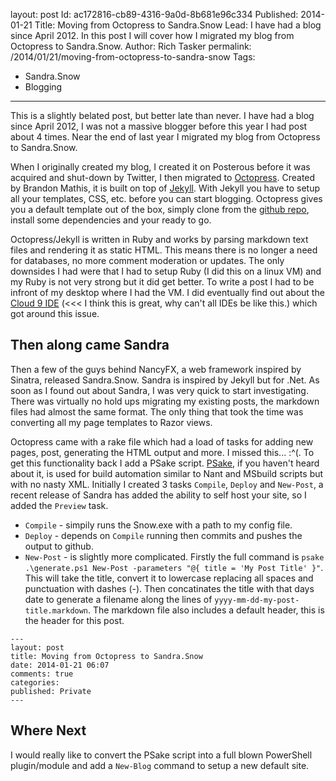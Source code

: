 layout: post
Id: ac172816-cb89-4316-9a0d-8b681e96c334
Published: 2014-01-21
Title: Moving from Octopress to Sandra.Snow
Lead: I have had a blog since April 2012. In this post I will cover how I migrated my blog from Octopress to Sandra.Snow.
Author: Rich Tasker
permalink: /2014/01/21/moving-from-octopress-to-sandra-snow
Tags:
  - Sandra.Snow
  - Blogging
---
This is a slightly belated post, but better late than never.
I have had a blog since April 2012, I was not a massive blogger before this year I had post about 4 times. Near the end of last year I migrated my blog from Octopress to Sandra.Snow.

When I originally created my blog, I created it on Posterous before it was acquired and shut-down by Twitter, I then migrated to [Octopress](http://octopress.org/). Created by Brandon Mathis, it is built on top of 
[Jekyll](http://jekyllrb.com/). With Jekyll you have to setup all your templates, CSS, etc. before you can start blogging. Octopress gives you a default template out of the box, simply clone from the [github repo](https://github.com/imathis/octopress), install some dependencies and your ready to go.

Octopress/Jekyll is written in Ruby and works by parsing markdown text files and rendering it as static HTML.
This means there is no longer a need for databases, no more comment moderation or updates. The only downsides I had were that I had to setup Ruby (I did this on a linux VM) and my Ruby is not very strong but it did get better. To write a post I had to be infront of my desktop where I had the VM. I did eventually find out about the [Cloud 9 IDE](https://c9.io/) (<<< I think this is great, why can't all IDEs be like this.) which got around this issue.

## Then along came Sandra

Then a few of the guys behind NancyFX, a web framework inspired by Sinatra, released Sandra.Snow. Sandra is inspired by Jekyll but for .Net. As soon as I found out about Sandra, I was very quick to start investigating. There was virtually no hold ups migrating my existing posts, the markdown files had almost the same format. The only thing that took the time was converting all my page templates to Razor views.

Octopress came with a rake file which had a load of tasks for adding new pages, post, generating the HTML output and more. I missed this... :^(. 
To get this functionality back I add a PSake script. [PSake](https://github.com/psake/psake), if you haven't heard about it, is used for build automation similar to Nant and MSbuild scripts but with no nasty XML.
Initially I created 3 tasks `Compile`, `Deploy` and `New-Post`, a recent release of Sandra has added the ability to self host your site, so I added the `Preview` task.

+ `Compile` - simpily runs the Snow.exe with a path to my config file. 
+ `Deploy` - depends on `Compile` running then commits and pushes the output to github.
+ `New-Post` - is slightly more complicated. Firstly the full command is `psake .\generate.ps1 New-Post -parameters "@{ title = 'My Post Title' }"`.
This will take the title, convert it to lowercase replacing all spaces and punctuation with dashes (-). Then concatinates the title with that days date to generate
a filename along the lines of `yyyy-mm-dd-my-post-title.markdown`. The markdown file also includes a default header, this is the header for this post.

<pre><code>---
layout: post
title: Moving from Octopress to Sandra.Snow
date: 2014-01-21 06:07
comments: true
categories:
published: Private
---
</code></pre>

## Where Next

I would really like to convert the PSake script into a full blown PowerShell plugin/module and add a `New-Blog` command to setup a new default site.
